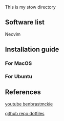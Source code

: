 This is my stow directory

## Software list

Neovim

## Installation guide

### For MacOS

### For Ubuntu

## References

[youtube benbrastmckie](https://www.youtube.com/@benbrastmckie)

[github repo dotfiles](https://github.com/benbrastmckie/.config/tree/master)